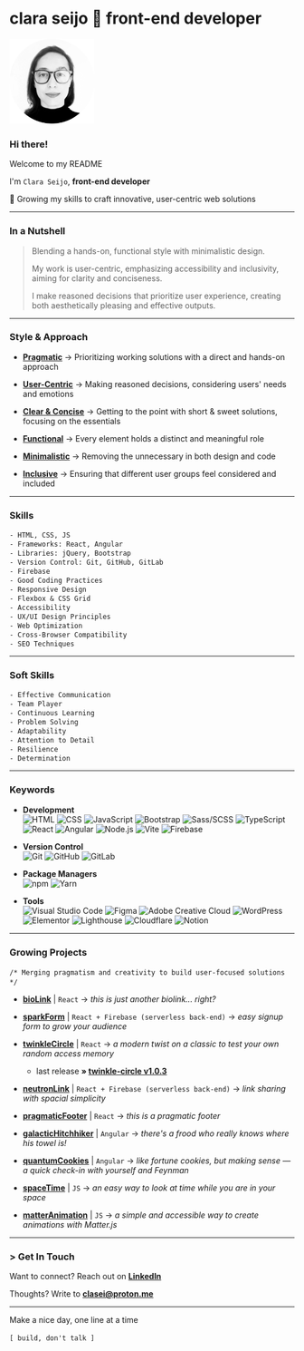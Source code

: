 # clara seijo 🚀 front-end developer

[<img src="cla_sei_profile_pic_bw_circle.png" alt="clasei profile pic" width="150"/>](https://clasei.github.io/clara/)

### Hi there! 

Welcome to my README

I'm ```Clara Seijo```, **front-end developer**

🚀 Growing my skills to craft innovative, user-centric web solutions

---

### In a Nutshell

> Blending a hands-on, functional style with minimalistic design.
> 
> My work is user-centric, emphasizing accessibility and inclusivity, aiming for clarity and conciseness.
> 
> I make reasoned decisions that prioritize user experience, creating both aesthetically pleasing and effective outputs.

---

### Style & Approach 

- <ins>**Pragmatic**</ins> → Prioritizing working solutions with a direct and hands-on approach

- <ins>**User-Centric**</ins> → Making reasoned decisions, considering users' needs and emotions

- <ins>**Clear & Concise**</ins> → Getting to the point with short & sweet solutions, focusing on the essentials

- <ins>**Functional**</ins> → Every element holds a distinct and meaningful role

- <ins>**Minimalistic**</ins> → Removing the unnecessary in both design and code

- <ins>**Inclusive**</ins> → Ensuring that different user groups feel considered and included

---

### Skills 

```
- HTML, CSS, JS
- Frameworks: React, Angular
- Libraries: jQuery, Bootstrap
- Version Control: Git, GitHub, GitLab
- Firebase
- Good Coding Practices
- Responsive Design
- Flexbox & CSS Grid
- Accessibility
- UX/UI Design Principles
- Web Optimization
- Cross-Browser Compatibility
- SEO Techniques
```

---

### Soft Skills

```
- Effective Communication
- Team Player
- Continuous Learning
- Problem Solving
- Adaptability
- Attention to Detail
- Resilience
- Determination
```

---

### Keywords

- **Development** 
<br>![HTML](https://img.shields.io/badge/-HTML-grey?logo=html5)
![CSS](https://img.shields.io/badge/-CSS-grey?logo=csswizardry)
![JavaScript](https://img.shields.io/badge/-JavaScript-grey?logo=javascript)
![Bootstrap](https://img.shields.io/badge/-Bootstrap-grey?logo=bootstrap)
![Sass/SCSS](https://img.shields.io/badge/-Sass/SCSS-grey?logo=sass)
![TypeScript](https://img.shields.io/badge/-TypeScript-grey?logo=typescript)
![React](https://img.shields.io/badge/-React-grey?logo=react)
![Angular](https://img.shields.io/badge/-Angular-grey?logo=angular)
![Node.js](https://img.shields.io/badge/-Node.js-grey?logo=node.js)
![Vite](https://img.shields.io/badge/-Vite-grey?logo=Vite)
![Firebase](https://img.shields.io/badge/-Firebase-grey?logo=firebase)


- **Version Control** 
<br>![Git](https://img.shields.io/badge/-Git-grey?logo=git)
![GitHub](https://img.shields.io/badge/-GitHub-grey?logo=github)
![GitLab](https://img.shields.io/badge/-GitLab-grey?logo=gitlab)

- **Package Managers** 
<br>![npm](https://img.shields.io/badge/-npm-grey?logo=npm)
![Yarn](https://img.shields.io/badge/-Yarn-grey?logo=yarn)

- **Tools** 
<br>![Visual Studio Code](https://img.shields.io/badge/-VS_Code-grey?style=flat&logo=visual-studio-code&logoColor=blue)
![Figma](https://img.shields.io/badge/-Figma-grey?logo=figma)
![Adobe Creative Cloud](https://img.shields.io/badge/-Adobe_Creative_Cloud-grey?style=flat&logo=adobe-creative-cloud&logoColor=%23DA1F26)
![WordPress](https://img.shields.io/badge/-WordPress-grey?logo=wordpress)
![Elementor](https://img.shields.io/badge/-Elementor-grey?logo=elementor)
![Lighthouse](https://img.shields.io/badge/-Lighthouse-grey?logo=lighthouse)
![Cloudflare](https://img.shields.io/badge/-Cloudflare-grey?style=flat&logo=cloudflare&logoColor=%23F38020)
![Notion](https://img.shields.io/badge/-Notion-grey?style=flat&logo=notion&logoColor=black)

---

### Growing Projects

```/* Merging pragmatism and creativity to build user-focused solutions */```

- [**bioLink**](https://clasei.github.io/clara/) | ```React``` → *this is just another biolink... right?*

- [**sparkForm**](https://spark-form-7.web.app/) | ```React + Firebase (serverless back-end)``` → *easy signup form to grow your audience*

- [**twinkleCircle**](https://clasei.github.io/twinkle-circle/) | ```React``` → *a modern twist on a classic to test your own random access memory*
    - last release **» [twinkle-circle v1.0.3](https://github.com/clasei/twinkle-circle/releases/tag/v1.0.3)**

- [**neutronLink**](https://neutron-link-0.web.app/) | ```React + Firebase (serverless back-end)``` → *link sharing with spacial simplicity*

- [**pragmaticFooter**](https://clasei.github.io/pragmatic-footer/) | ```React``` → *this is a pragmatic footer*

- [**galacticHitchhiker**](https://clasei.github.io/galactic-hitchhiker/) | ```Angular``` → *there's a frood who really knows where his towel is!*

- [**quantumCookies**](https://clasei.github.io/quantum-cookies/) | ```Angular``` → *like fortune cookies, but making sense — a quick check-in with yourself and Feynman*

- [**spaceTime**](https://clasei.github.io/space-time/) | ```JS``` → *an easy way to look at time while you are in your space*

- [**matterAnimation**](https://clasei.github.io/matter-animation/) | ```JS``` → *a simple and accessible way to create animations with Matter.js*

---

### > Get In Touch

Want to connect? Reach out on [**LinkedIn**](https://www.linkedin.com/in/claraseijo/)

Thoughts? Write to [**clasei@proton.me**](mailto:clasei@proton.me)

---

Make a nice day, one line at a time

```[ build, don't talk ]```
